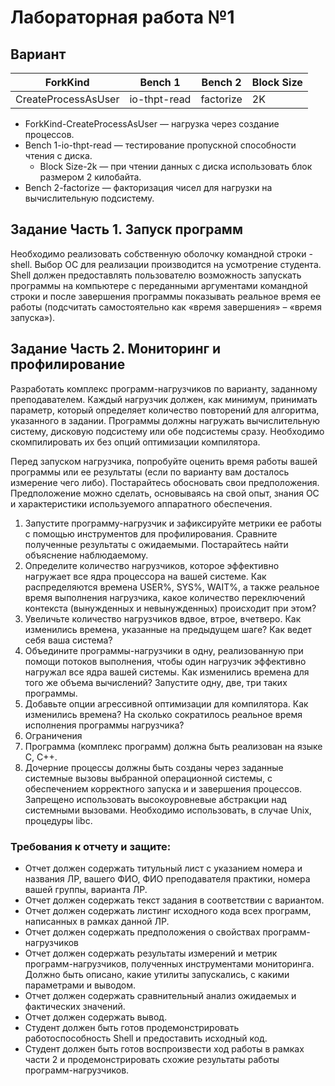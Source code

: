 # Лабораторная работа №1
## Вариант
| ForkKind            | Bench 1      | Bench 2   | Block Size |
|---------------------|--------------|-----------|------------|
| CreateProcessAsUser | io-thpt-read | factorize | 2K         |

- ForkKind-CreateProcessAsUser — нагрузка через создание процессов.
- Bench 1-io-thpt-read — тестирование пропускной способности чтения с диска.
	- Block Size-2k — при чтении данных с диска использовать блок размером 2 килобайта.
- Bench 2-factorize — факторизация чисел для нагрузки на вычислительную подсистему.
## Задание Часть 1. Запуск программ
Необходимо реализовать собственную оболочку командной строки - shell. Выбор ОС для реализации производится на усмотрение студента. Shell должен предоставлять пользователю возможность запускать программы на компьютере с переданными аргументами командной строки и после завершения программы показывать реальное время ее работы (подсчитать самостоятельно как «время завершения» – «время запуска»).

## Задание Часть 2. Мониторинг и профилирование
Разработать комплекс программ-нагрузчиков по варианту, заданному преподавателем. Каждый нагрузчик должен, как минимум, принимать параметр, который определяет количество повторений для алгоритма, указанного в задании. Программы должны нагружать вычислительную систему, дисковую подсистему или обе подсистемы сразу. Необходимо скомпилировать их без опций оптимизации компилятора.

Перед запуском нагрузчика, попробуйте оценить время работы вашей программы или ее результаты (если по варианту вам досталось измерение чего либо). Постарайтесь обосновать свои предположения. Предположение можно сделать, основываясь на свой опыт, знания ОС и характеристики используемого аппаратного обеспечения.

1. Запустите программу-нагрузчик и зафиксируйте метрики ее работы с помощью инструментов для профилирования. Сравните полученные результаты с ожидаемыми. Постарайтесь найти объяснение наблюдаемому.
2. Определите количество нагрузчиков, которое эффективно нагружает все ядра процессора на вашей системе. Как распределяются времена  USER%, SYS%, WAIT%, а также реальное время выполнения нагрузчика, какое количество переключений контекста (вынужденных и невынужденных) происходит при этом?
3. Увеличьте количество нагрузчиков вдвое, втрое, вчетверо. Как изменились времена, указанные на предыдущем шаге? Как ведет себя ваша система?
4. Объедините программы-нагрузчики в одну, реализованную при помощи потоков выполнения, чтобы один нагрузчик эффективно нагружал все ядра вашей системы. Как изменились времена для того же объема вычислений? Запустите одну, две, три таких программы.
5. Добавьте опции агрессивной оптимизации для компилятора. Как изменились времена? На сколько сократилось реальное время исполнения программы нагрузчика?
6. Ограничения
7. Программа (комплекс программ) должна быть реализован на языке C, C++.
8. Дочерние процессы должны быть созданы через заданные системные вызовы выбранной операционной системы, с обеспечением корректного запуска и и завершения процессов.  Запрещено использовать высокоуровневые абстракции над системными вызовами. Необходимо использовать, в случае Unix, процедуры libc.

### Требования к отчету и защите:
- Отчет должен содержать титульный лист с указанием номера и названия ЛР, вашего ФИО, ФИО преподавателя практики, номера вашей группы, варианта ЛР.
- Отчет должен содержать текст задания в соответствии с вариантом.
- Отчет должен содержать листинг исходного кода всех программ, написанных в рамках данной ЛР.
- Отчет должен содержать предположения о свойствах программ-нагрузчиков
- Отчет должен содержать результаты измерений и метрик программ-нагрузчиков, полученных инструментами мониторинга. Должно быть описано, какие утилиты запускались, с какими параметрами и выводом.
- Отчет должен содержать сравнительный анализ ожидаемых и фактических значений.
- Отчет должен содержать вывод.
- Студент должен быть готов продемонстрировать работоспособность Shell и предоставить исходный код.
- Студент должен быть готов воспроизвести ход работы в рамках части 2 и продемонстрировать схожие результаты работы программ-нагрузчиков.